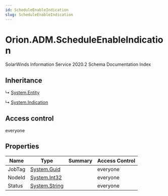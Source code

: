 ```yaml
---
id: ScheduleEnableIndication
slug: ScheduleEnableIndication
---
```


# Orion.ADM.ScheduleEnableIndication

SolarWinds Information Service 2020.2 Schema Documentation Index

## Inheritance

↳ [System.Entity](./../System/Entity)

↳ [System.Indication](./../System/Indication)

## Access control

everyone

## Properties

| Name | Type | Summary | Access Control |
| ------ | ------ | ------ | ------ |
| JobTag | [System.Guid](https://docs.microsoft.com/en-us/dotnet/api/system.guid) |  | everyone |
| NodeId | [System.Int32](https://docs.microsoft.com/en-us/dotnet/api/system.int32) |  | everyone |
| Status | [System.String](https://docs.microsoft.com/en-us/dotnet/api/system.string) |  | everyone |

